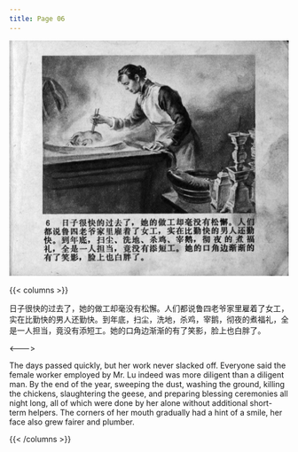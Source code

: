 ```yaml
---
title: Page 06
---
```


![zhufu panel](./../../images/zhufu/seifert0772_zf_0011_006.jpg)

{{< columns >}}

日子很快的过去了，她的做工却毫没有松懈。人们都说鲁四老爷家里雇着了女工，实在比勤快的男人还勤快。到年底，扫尘，洗地，杀鸡，宰鹅，彻夜的煮福礼，全是一人担当，竟没有添短工。她的口角边渐渐的有了笑影，脸上也白胖了。

<--->

The days passed quickly, but her work never slacked off. Everyone said the female worker employed by Mr. Lu indeed was more diligent than a diligent man. By the end of the year, sweeping the dust, washing the ground, killing the chickens, slaughtering the geese, and preparing blessing ceremonies all night long, all of which were done by her alone without additional short-term helpers. The corners of her mouth gradually had a hint of a smile, her face also grew fairer and plumber.

{{< /columns >}}
